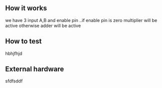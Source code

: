 <!---

This file is used to generate your project datasheet. Please fill in the information below and delete any unused
sections.

You can also include images in this folder and reference them in the markdown. Each image must be less than
512 kb in size, and the combined size of all images must be less than 1 MB.
-->

## How it works
 we have 3 input A,B and enable pin ..if enable pin is zero multiplier will be active otherwise adder will be active

## How to test

hbhjfhjd

## External hardware

sfdfsddf
